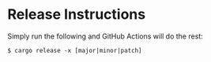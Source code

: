 # Release Instructions

Simply run the following and GitHub Actions will do the rest:

```sh-session
$ cargo release -x [major|minor|patch]
```
